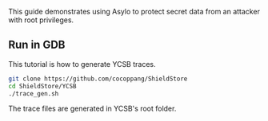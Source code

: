 <!--jekyll-front-matter
---

title: Quickstart Guide

overview: Install Asylo, build, and run your first enclave!

location: /_docs/guides/quickstart.md

order: 10

layout: docs

type: markdown

toc: true

---
{% include home.html %}
jekyll-front-matter-->

This guide demonstrates using Asylo to protect secret data from an attacker with
root privileges.

## Run in GDB 

This tutorial is how to generate YCSB traces. 

```bash
git clone https://github.com/cocoppang/ShieldStore
cd ShieldStore/YCSB
./trace_gen.sh
```

The trace files are generated in YCSB's root folder. 